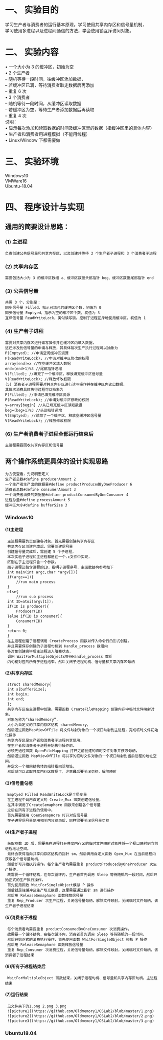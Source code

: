 # 一、 实验目的
学习生产者与消费者的运行基本原理，学习使用共享内存区和信号量机制，\
学习使用多进程以及进程间通信的方法，学会使用锁互斥访问对象。
# 二、 实验内容
• 一个大小为 3 的缓冲区，初始为空\
• 2 个生产者\
– 随机等待一段时间，往缓冲区添加数据，\
– 若缓冲区已满，等待消费者取走数据后再添加\
– 重复 6 次\
• 3 个消费者\
– 随机等待一段时间，从缓冲区读取数据\
– 若缓冲区为空，等待生产者添加数据后再读取\
– 重复 4 次\
说明：\
• 显示每次添加和读取数据的时间及缓冲区里的数据（指缓冲区里的具体内容）\
• 生产者和消费者用进程模拟（不能用线程）\
• Linux/Window 下都需要做
# 三、 实验环境
Windows10\
VMWare16\
Ubuntu-18.04
# 四、 程序设计与实现
## 通用的简要设计思路：
### (1) 主进程
    负责创建公共信号量和共享内存区，以及创建并等待 2 个生产者子进程和 3 个消费者子进程
### (2) 共享内存区
    需要包括大小为 3 的缓冲区数组 a、缓冲区数据头部指针 beg、缓冲区数据尾部指针 end
### (3) 公共信号量
    共需 3 个，分别是：
    同步信号量 Filled，指示已填充的缓冲区个数，初值为 0
    同步信号量 Emptyed，指示为空的缓冲区个数，初值为 3
    互斥信号量 ReadWriteLock，类似读写锁，控制子进程互斥地使用缓冲区，初值为 1
### (4) 生产者子进程
    需要对共享内存区进行读写操作并在缓冲区内填入数据，
    这还涉及到信号量的申请与释放，其具体每次生产执行过程可以抽象为
    P(Emptyed); //申请空闲缓冲区资源
    P(ReadWriteLock); //申请对缓冲区修改的权限
    array[end]=x //在空缓冲区填入数据
    end=(end+1)%3 //尾部指针递增
    V(Filled); //填充了一个缓冲区，释放填充缓冲区信号量
    V(ReadWriteLock); //释放修改权限
    (5) 消费者子进程需要对共享内存区进行读写操作并在缓冲区内读出数据，
    其每次消费具体执行过程可以抽象为
    P(Filled); //申请已填充缓冲区资源
    P(ReadWriteLock); //申请对缓冲区修改的权限
    y=array[begin] //从已填充缓冲区读取数据
    beg=(beg+1)%3 //头部指针递增
    V(Emptyed); //读取了一个缓冲区，释放空缓冲区信号量
    V(ReadWriteLock); //释放修改权限
### (6) 生产者消费者子进程全部运行结束后
    主进程需要回收共享内存区和信号量
## 两个操作系统更具体的设计实现思路
    为方便查看，先说明宏定义
    生产者总数#define producerAmount 2  
    一个生产者生产出的数据量#define productProducedByOneProducer 6
    消费者总数#define consumerAmount 3
    一个消费者消费的数据量#define productConsumedByOneConsumer 4
    进程总量#define processAmount 5
    缓冲区大小#define bufferSize 3
### Windows10
#### (1)主进程
     主进程需要负责创建各对象，首先需要创建共享内存区
     共享内存区创建完成后，需要创建信号量
     创建信号量完成后，需创建 5 个子进程，
     本次实验子进程和主进程都是在一个.c文件中实现，
     区别在于主进程只含一个参数，
     而子进程还包含进程的ID，指明子进程序号，主函数结构参考如下
     int main(int argc,char *argv[]){
     if(argc==1){
         //run main process
     }
     else{
         //run sub process
     int ID=atoi(argv[1]);
     if(ID is producer){
         Producer(ID)
     }else if(ID is consumer){
         Consumer(ID)
     }
     return 0;
     }
     在主进程创建子进程调用 CreateProcess 函数以传入命令行的形式创建，
     并且需要保存创建的子进程句柄到 Handle_process 数组内
     各对象创建完毕后主进程进入阻塞状态，
     调用 WaitForMultipleObjects等待Handle_process 数组
     内句柄对应的所有子进程结束。然后关闭子进程句柄、信号量和共享内存区句柄
#### (2)共享内存区
     struct sharedMemory{
     int a[bufferSize];
     int begin;
     int end;
     };
     共享内存区在主进程中创建，需要函数 CreateFileMapping 创建内存中临时文件映射对象，
     对象名称为“sharedMemory”，
     大小为自定义的共享内存区结构 sharedMemory，
     然后通过函数MapViewOfFile 将文件映射对象的一个视口映射到主进程，完成临时文件初始化操作
     共享内存区是生产者和消费者子进程共享使用，
     在生产者和消费者子进程开始执行操作前，
     必须先通过函数 OpenFileMapping 打开之前创建的临时文件对象并获取句柄，
     然后通过函数 MapViewOfFIle 将共享的临时文件对象的一个视口映射到当前进程的地址空间，
     并定义一个相同结构体的指针指向该地址，
     然后就可以读取共享内存区数据了，注意最后要关闭句柄，解除映射
#### (3)信号量句柄
     Emptyed Filled ReadWriteLock是全局变量
     在主进程中调用自定义的 Create_Mux 函数创建信号量，
     在其中调用了CreateSemaphore 函数来创建各个信号量
     之后在所有子进程的使用中，
     首先需要使用 OpenSemapHore 打开对应信号量
     在子进程信号量使用相关内容结束后，同样需要关闭信号量句柄
#### (4)生产者子进程
     获取参数 ID 后，需要先在进程打开共享内存区的临时文件映射对象并将一个视口映射到当前进程地址空间，
     最终会获得指向共享内存区结构的指针 sm，然后调用自定义函数 Open_Mux 在当前进程内获取各个信号量句柄，
     然后即可开始执行操作。每个生产者均需要重复 productProducedByOneProducer 次生产操作，
     故需要一个循环结构，在每次循环内，生产者首先调用 Sleep 等待随机的一段时间，然后开始正式的生产执行操作，
     首先使用函数 WaitForSingleObject模拟 P 操作
     然后就是往缓冲区生产填充数据，这里需要通过指针 sm 进行操作
     然后用 ReleaseSemaphore 函数释放信号量
     重复 Rep_Producer 次生产过程，关闭信号量句柄，解除文件映射，关闭临时文件句柄，该生产者子进程结束
#### (5)消费者子进程
     每个消费者均需要重复 productConsumedByOneConsumer 次消费操作，
     故需要一个循环结构，在每次循环内，消费者首先调用 Sleep 等待随机的一段时间，
     然后开始正式的消费执行操作，首先使用函数 WaitForSingleObject 模拟 P 操作
     然后用 ReleaseSemaphore 函数释放信号量
     重复 Rep_Consumer 次消费过程，关闭信号量句柄，解除文件映射，关闭临时文件句柄，该消费者子进程结束
#### (6)所有子进程结束后
     WaitForMultipleObject 函数结束，关闭子进程句柄、信号量和共享内存区句柄，主进程结束
#### (7)运行结果
     见文件夹下的1.png 2.png 3.png
     ![picture1](https://github.com/Oldmemory1/OSLab2/blob/master/1.png)
     ![picture2](https://github.com/Oldmemory1/OSLab2/blob/master/2.png)
     ![picture3](https://github.com/Oldmemory1/OSLab2/blob/master/3.png)
### Ubuntu18.04




